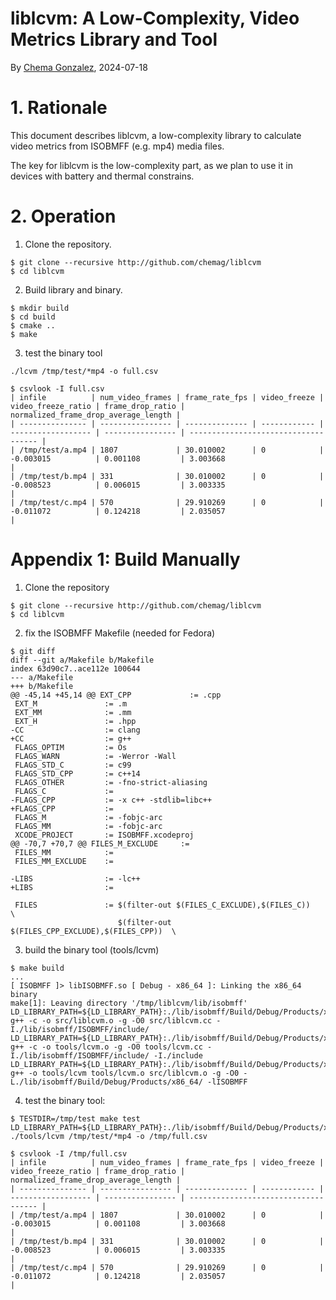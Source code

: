# liblcvm: A Low-Complexity, Video Metrics Library and Tool

By [Chema Gonzalez](https://github.com/chemag), 2024-07-18


# 1. Rationale

This document describes liblcvm, a low-complexity library to calculate
video metrics from ISOBMFF (e.g. mp4) media files.

The key for liblcvm is the low-complexity part, as we plan to use
it in devices with battery and thermal constrains.



# 2. Operation

1. Clone the repository.

```
$ git clone --recursive http://github.com/chemag/liblcvm
$ cd liblcvm
```

2. Build library and binary.
```
$ mkdir build
$ cd build
$ cmake ..
$ make
```

3. test the binary tool
```
./lcvm /tmp/test/*mp4 -o full.csv

$ csvlook -I full.csv
| infile          | num_video_frames | frame_rate_fps | video_freeze | video_freeze_ratio | frame_drop_ratio | normalized_frame_drop_average_length |
| --------------- | ---------------- | -------------- | ------------ | ------------------ | ---------------- | ------------------------------------ |
| /tmp/test/a.mp4 | 1807             | 30.010002      | 0            | -0.003015          | 0.001108         | 3.003668                             |
| /tmp/test/b.mp4 | 331              | 30.010002      | 0            | -0.008523          | 0.006015         | 3.003335                             |
| /tmp/test/c.mp4 | 570              | 29.910269      | 0            | -0.011072          | 0.124218         | 2.035057                             |
```




# Appendix 1: Build Manually

1. Clone the repository
```
$ git clone --recursive http://github.com/chemag/liblcvm
$ cd liblcvm
```

2. fix the ISOBMFF Makefile (needed for Fedora)
```
$ git diff
diff --git a/Makefile b/Makefile
index 63d90c7..ace112e 100644
--- a/Makefile
+++ b/Makefile
@@ -45,14 +45,14 @@ EXT_CPP             := .cpp
 EXT_M               := .m
 EXT_MM              := .mm
 EXT_H               := .hpp
-CC                  := clang
+CC                  := g++
 FLAGS_OPTIM         := Os
 FLAGS_WARN          := -Werror -Wall
 FLAGS_STD_C         := c99
 FLAGS_STD_CPP       := c++14
 FLAGS_OTHER         := -fno-strict-aliasing
 FLAGS_C             :=
-FLAGS_CPP           := -x c++ -stdlib=libc++
+FLAGS_CPP           :=
 FLAGS_M             := -fobjc-arc
 FLAGS_MM            := -fobjc-arc
 XCODE_PROJECT       := ISOBMFF.xcodeproj
@@ -70,7 +70,7 @@ FILES_M_EXCLUDE     :=
 FILES_MM            :=
 FILES_MM_EXCLUDE    :=

-LIBS                := -lc++
+LIBS                :=

 FILES               := $(filter-out $(FILES_C_EXCLUDE),$(FILES_C))      \
                        $(filter-out $(FILES_CPP_EXCLUDE),$(FILES_CPP))  \
```

3. build the binary tool (tools/lcvm)
```
$ make build
...
[ ISOBMFF ]> libISOBMFF.so [ Debug - x86_64 ]: Linking the x86_64 binary
make[1]: Leaving directory '/tmp/liblcvm/lib/isobmff'
LD_LIBRARY_PATH=${LD_LIBRARY_PATH}:./lib/isobmff/Build/Debug/Products/x86_64/ g++ -c -o src/liblcvm.o -g -O0 src/liblcvm.cc -I./lib/isobmff/ISOBMFF/include/
LD_LIBRARY_PATH=${LD_LIBRARY_PATH}:./lib/isobmff/Build/Debug/Products/x86_64/ g++ -c -o tools/lcvm.o -g -O0 tools/lcvm.cc -I./lib/isobmff/ISOBMFF/include/ -I./include
LD_LIBRARY_PATH=${LD_LIBRARY_PATH}:./lib/isobmff/Build/Debug/Products/x86_64/ g++ -o tools/lcvm tools/lcvm.o src/liblcvm.o -g -O0 -L./lib/isobmff/Build/Debug/Products/x86_64/ -lISOBMFF
```


4. test the binary tool:
```
$ TESTDIR=/tmp/test make test
LD_LIBRARY_PATH=${LD_LIBRARY_PATH}:./lib/isobmff/Build/Debug/Products/x86_64/ ./tools/lcvm /tmp/test/*mp4 -o /tmp/full.csv

$ csvlook -I /tmp/full.csv
| infile          | num_video_frames | frame_rate_fps | video_freeze | video_freeze_ratio | frame_drop_ratio | normalized_frame_drop_average_length |
| --------------- | ---------------- | -------------- | ------------ | ------------------ | ---------------- | ------------------------------------ |
| /tmp/test/a.mp4 | 1807             | 30.010002      | 0            | -0.003015          | 0.001108         | 3.003668                             |
| /tmp/test/b.mp4 | 331              | 30.010002      | 0            | -0.008523          | 0.006015         | 3.003335                             |
| /tmp/test/c.mp4 | 570              | 29.910269      | 0            | -0.011072          | 0.124218         | 2.035057                             |
```



